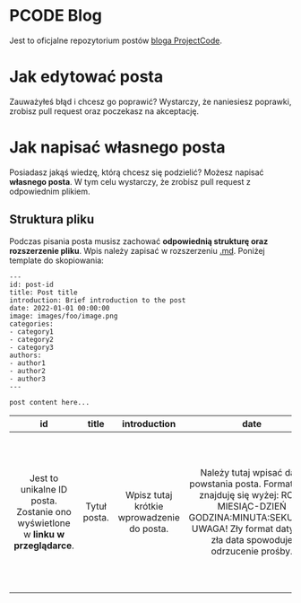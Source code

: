 # PCODE Blog

Jest to oficjalne repozytorium postów [bloga ProjectCode](https://blog.projectcode.pl).

# Jak edytować posta
Zauważyłeś błąd i chcesz go poprawić? Wystarczy, że naniesiesz poprawki, zrobisz pull request oraz poczekasz na akceptację. 

# Jak napisać własnego posta
Posiadasz jakąś wiedzę, którą chcesz się podzielić? Możesz napisać <b>własnego posta</b>. W tym celu wystarczy, że zrobisz pull request z odpowiednim plikiem.
## Struktura pliku
Podczas pisania posta musisz zachować <b>odpowiednią strukturę oraz rozszerzenie pliku</b>. Wpis należy zapisać w rozszerzeniu <u>.md</u>. Poniżej template do skopiowania:
```
---
id: post-id
title: Post title
introduction: Brief introduction to the post
date: 2022-01-01 00:00:00
image: images/foo/image.png
categories:
- category1
- category2
- category3
authors:
- author1
- author2
- author3
---

post content here...
```

| id | title | introduction | date | image | categories | authors |
| :-: | :-: | :-: | :-: | :-: | :-: | :-: |
| Jest to unikalne ID posta. Zostanie ono wyświetlone w <b>linku w przeglądarce</b>. | Tytuł posta. | Wpisz tutaj krótkie wprowadzenie do posta. | Należy tutaj wpisać datę powstania posta. Format daty znajduję się wyżej: ROK-MIESIĄC-DZIEŃ GODZINA:MINUTA:SEKUNDA. UWAGA! Zły format daty, lub zła data spowoduje odrzucenie prośby. | Link do zdjęcia posta, które zostanie wyświetlone w jego podglądzie. Można tutaj wpisać zarówno pełny link, jak i ścieżkę do obrazka z repozytorium. | Lista kategorii do jakich zaliczach swój post. | Nazwa użytkowników na GitHubie osób, które uczestniczyły w powstawaniu wpisu. Ważne, aby nick zgadzał się z twoimi danymi z GitHuba. |
